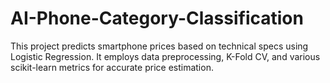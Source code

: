 # AI-Phone-Category-Classification
This project predicts smartphone prices based on technical specs using Logistic Regression. It employs data preprocessing, K-Fold CV, and various scikit-learn metrics for accurate price estimation.
